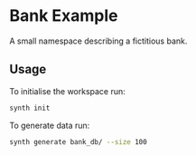 # Bank Example
A small namespace describing a fictitious bank.

## Usage
To initialise the workspace run:

```bash
synth init
```

To generate data run:

```bash
synth generate bank_db/ --size 100
```
